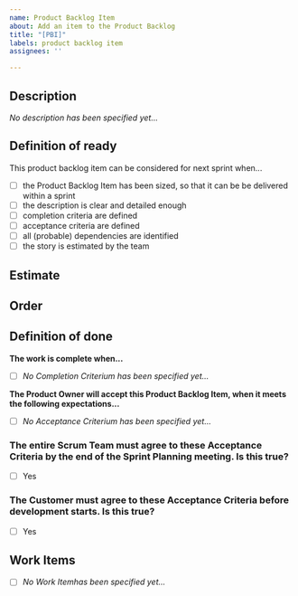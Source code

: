 ```yaml
---
name: Product Backlog Item
about: Add an item to the Product Backlog
title: "[PBI]"
labels: product backlog item
assignees: ''

---
```


## Description
_No description has been specified yet..._

## Definition of ready
This product backlog item can be considered for next sprint when...
- [ ] the Product Backlog Item has been sized, so that it can be be delivered within a sprint
- [ ] the description is clear and detailed enough
- [ ] completion criteria are defined
- [ ] acceptance criteria are defined
- [ ] all (probable) dependencies are identified
- [ ] the story is estimated by the team

## Estimate


## Order

## Definition of done

**The work is complete when...**
- [ ] _No Completion Criterium has been specified yet..._

**The Product Owner will accept this Product Backlog Item, when it meets the following expectations...**
- [ ] _No Acceptance Criterium has been specified yet..._

### The entire Scrum Team must agree to these Acceptance Criteria by the end of the Sprint Planning meeting. Is this true?
- [ ] Yes

### The Customer must agree to these Acceptance Criteria before development starts. Is this true?
- [ ] Yes

## Work Items
- [ ] _No Work Itemhas been specified yet..._
